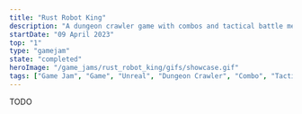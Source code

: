 ```yaml
---
title: "Rust Robot King"
description: "A dungeon crawler game with combos and tactical battle mechanisms made for the Dungeon Crawler Jam in one week with 3 people"
startDate: "09 April 2023"
top: "1"
type: "gamejam"
state: "completed"
heroImage: "/game_jams/rust_robot_king/gifs/showcase.gif"
tags: ["Game Jam", "Game", "Unreal", "Dungeon Crawler", "Combo", "Tactical", "3D"]
---
```


TODO
